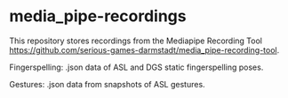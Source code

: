 # media_pipe-recordings

This repository stores recordings from the Mediapipe Recording Tool https://github.com/serious-games-darmstadt/media_pipe-recording-tool.

Fingerspelling: .json data of ASL and DGS static fingerspelling poses.

Gestures: .json data from snapshots of ASL gestures.
